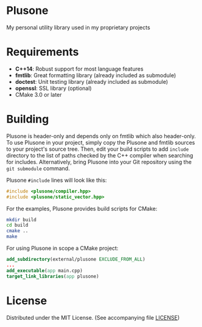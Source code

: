 # Plusone

My personal utility library used in my proprietary projects

# Requirements

* **C++14**: Robust support for most language features
* **fmtlib**: Great formatting library (already included as submodule)
* **doctest**: Unit testing library (already included as submodule)
* **openssl**: SSL library (optional)
* CMake 3.0 or later

# Building

Plusone is header-only and depends only on fmtlib which also header-only. To use Plusone in your project, simply copy the Plusone and fmtlib sources to your project's source tree. Then, edit your build scripts to add `include` directory to the list of paths checked by the C++ compiler when searching for includes.
Alternatively, bring Plusone into your Git repository using the `git submodule` command.

Plusone `#include` lines will look like this:
```cpp
#include <plusone/compiler.hpp>
#include <plusone/static_vector.hpp>
```

For the examples, Plusone provides build scripts for CMake:
```sh
mkdir build
cd build
cmake ..
make
```

For using Plusone in scope a CMake project:
```cmake
add_subdirectory(external/plusone EXCLUDE_FROM_ALL)
...
add_executable(app main.cpp)
target_link_libraries(app plusone)
```

# License

Distributed under the MIT License. (See accompanying file [LICENSE](LICENSE))
